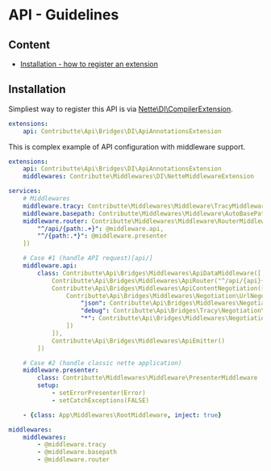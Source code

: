 # API - Guidelines

## Content

- [Installation - how to register an extension](#installation)

## Installation

Simpliest way to register this API is via [Nette\DI\CompilerExtension](https://api.nette.org/2.4/Nette.DI.CompilerExtension.html).

```yaml
extensions:
	api: Contributte\Api\Bridges\DI\ApiAnnotationsExtension
```

This is complex example of API configuration with middleware support.

```yaml
extensions:
	api: Contributte\Api\Bridges\DI\ApiAnnotationsExtension
	middlewares: Contributte\Middlewares\DI\NetteMiddlewareExtension

services:
	# Middlewares
	middleware.tracy: Contributte\Middlewares\Middleware\TracyMiddleware
	middleware.basepath: Contributte\Middlewares\Middleware\AutoBasePathMiddleware
	middleware.router: Contributte\Middlewares\Middleware\RouterMiddleware([
		"^/api/{path:.+}": @middleware.api,
		"^/{path:.*}": @middleware.presenter
	])

	# Case #1 (handle API request)[api/]
	middleware.api:
		class: Contributte\Api\Bridges\Middlewares\ApiDataMiddleware([
			Contributte\Api\Bridges\Middlewares\ApiRouter("^/api/{api}{?format:\\.json|debug}"),
			Contributte\Api\Bridges\Middlewares\ApiContentNegotiation([
				Contributte\Api\Bridges\Middlewares\Negotiation\UrlNegotiator([
					"json": Contributte\Api\Bridges\Middlewares\Negotiation\Transformer\JsonTransformer(),
					"debug": Contributte\Api\Bridges\Tracy\Negotiation\Transformer\DebugTransformer(),
					"*": Contributte\Api\Bridges\Middlewares\Negotiation\Transformer\JsonTransformer()
				])
			]),
			Contributte\Api\Bridges\Middlewares\ApiEmitter()
		])

	# Case #2 (handle classic nette application)
	middleware.presenter:
		class: Contributte\Middlewares\Middleware\PresenterMiddleware
		setup:
			- setErrorPresenter(Error)
			- setCatchExceptions(FALSE)

	- {class: App\Middlewares\RootMiddleware, inject: true}

middlewares:
	middlewares:
		- @middleware.tracy
		- @middleware.basepath
		- @middleware.router
```
